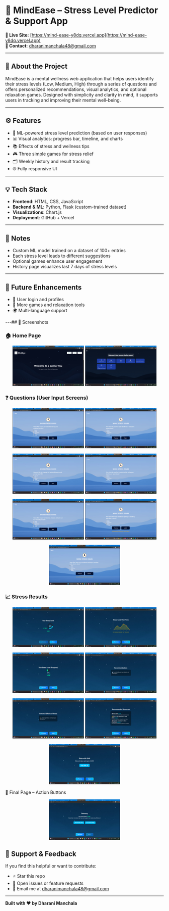 # 🌿 MindEase – Stress Level Predictor & Support App

**🔗 Live Site:** [https://mind-ease-y8dq.vercel.app](https://mind-ease-y8dq.vercel.app)  
**📧 Contact:** dharanimanchala48@gmail.com  

---

## 🧠 About the Project

MindEase is a mental wellness web application that helps users identify their stress levels (Low, Medium, High) through a series of questions and offers personalized recommendations, visual analytics, and optional relaxation games. Designed with simplicity and clarity in mind, it supports users in tracking and improving their mental well-being.

---

## ⚙️ Features

- 🧪 ML-powered stress level prediction (based on user responses)
- 📊 Visual analytics: progress bar, timeline, and charts
- 📚 Effects of stress and wellness tips
- 🎮 Three simple games for stress relief
- 🗂️ Weekly history and result tracking
- 🌐 Fully responsive UI

---

## 💡 Tech Stack

- **Frontend**: HTML, CSS, JavaScript  
- **Backend & ML**: Python, Flask (custom-trained dataset)  
- **Visualizations**: Chart.js  
- **Deployment**: GitHub + Vercel  

---

## 📘 Notes

- Custom ML model trained on a dataset of 100+ entries
- Each stress level leads to different suggestions
- Optional games enhance user engagement
- History page visualizes last 7 days of stress levels

---

## 🏁 Future Enhancements

- 🔐 User login and profiles  
- 🧘 More games and relaxation tools  
- 🌍 Multi-language support  

---## 📸 Screenshots

### 🏠 Home Page
<p align="center">
  <img src="./screenshots/homepage.png" width="45%"/>
  <img src="./screenshots/dashboard..png" width="45%"/>
</p>

### ❓ Questions (User Input Screens)
<p align="center">
  <img src="./screenshots/question1.png" width="45%"/>
  <img src="./screenshots/question2.png" width="45%"/>
</p>
<p align="center">
  <img src="./screenshots/question3.png" width="45%"/>
  <img src="./screenshots/question4.png" width="45%"/>
</p>
<p align="center">
  <img src="./screenshots/question5.png" width="45%"/>
  <img src="./screenshots/question6.png" width="45%"/>
</p>
<p align="center">
  <img src="./screenshots/question7.png" width="45%"/>
</p>

### 📈 Stress Results
<p align="center">
  <img src="./screenshots/results1.png" width="45%"/>
  <img src="./screenshots/results2.png" width="45%"/>
</p>
<p align="center">
  <img src="./screenshots/results3.png" width="45%"/>
  <img src="./screenshots/results4.png" width="45%"/>
</p>
<p align="center">
  <img src="./screenshots/results5.png" width="45%"/>
  <img src="./screenshots/results6.png" width="45%"/>
</p>
<p align="center">
  <img src="./screenshots/results7.png" width="45%"/>
</p>
🧭 Final Page – Action Buttons
<p align="center">
  <img src="./screenshots/finalpage.png" width="45%"/>
</p>





## 🙌 Support & Feedback

If you find this helpful or want to contribute:
- ⭐ Star this repo
- 🐛 Open issues or feature requests
- 💬 Email me at dharanimanchala48@gmail.com

---

**Built with ❤️ by Dharani Manchala**
